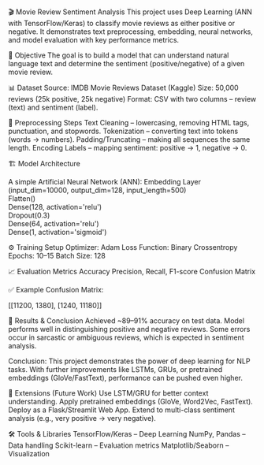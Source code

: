🎬 Movie Review Sentiment Analysis
This project uses Deep Learning (ANN with TensorFlow/Keras) to classify movie reviews as either positive or negative. It demonstrates text preprocessing, embedding, neural networks, and model evaluation with key performance metrics.

📌 Objective
The goal is to build a model that can understand natural language text and determine the sentiment (positive/negative) of a given movie review.

📊 Dataset
Source: IMDB Movie Reviews Dataset (Kaggle)
Size: 50,000 reviews (25k positive, 25k negative)
Format: CSV with two columns – review (text) and sentiment (label).

🧹 Preprocessing Steps
Text Cleaning – lowercasing, removing HTML tags, punctuation, and stopwords.
Tokenization – converting text into tokens (words → numbers).
Padding/Truncating – making all sequences the same length.
Encoding Labels – mapping sentiment: positive → 1, negative → 0.

🏗️ Model Architecture

A simple Artificial Neural Network (ANN):
Embedding Layer (input_dim=10000, output_dim=128, input_length=500)  
Flatten()  
Dense(128, activation='relu')  
Dropout(0.3)  
Dense(64, activation='relu')  
Dense(1, activation='sigmoid')  

⚙️ Training Setup
Optimizer: Adam
Loss Function: Binary Crossentropy
Epochs: 10–15
Batch Size: 128

📈 Evaluation Metrics
Accuracy
Precision, Recall, F1-score
Confusion Matrix

✅ Example Confusion Matrix:

[[11200, 1380],
 [1240, 11180]]

🔮 Results & Conclusion
Achieved ~89–91% accuracy on test data.
Model performs well in distinguishing positive and negative reviews.
Some errors occur in sarcastic or ambiguous reviews, which is expected in sentiment analysis.

Conclusion:
This project demonstrates the power of deep learning for NLP tasks. With further improvements like LSTMs, GRUs, or pretrained embeddings (GloVe/FastText), performance can be pushed even higher.

🚀 Extensions (Future Work)
Use LSTM/GRU for better context understanding.
Apply pretrained embeddings (GloVe, Word2Vec, FastText).
Deploy as a Flask/Streamlit Web App.
Extend to multi-class sentiment analysis (e.g., very positive → very negative).

🛠️ Tools & Libraries
TensorFlow/Keras – Deep Learning
NumPy, Pandas – Data handling
Scikit-learn – Evaluation metrics
Matplotlib/Seaborn – Visualization
